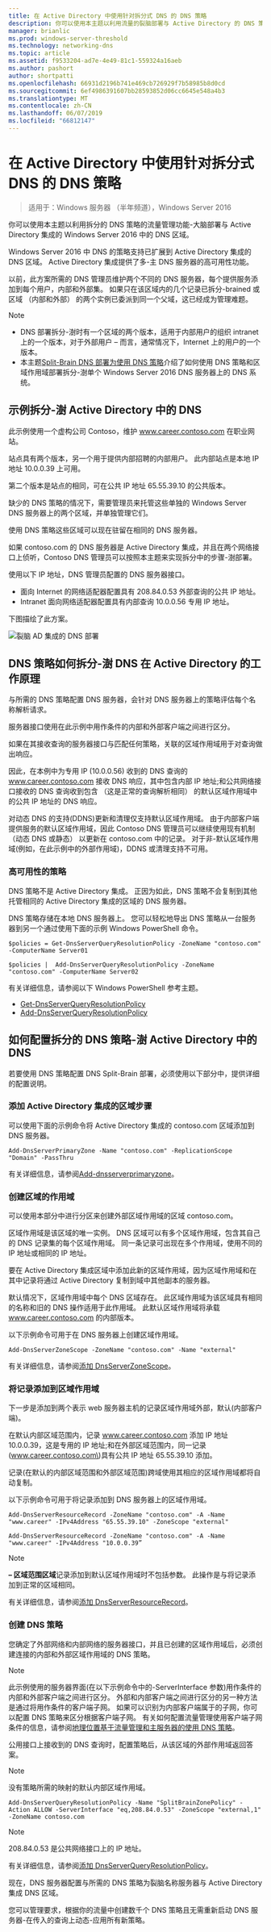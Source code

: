 ```yaml
---
title: 在 Active Directory 中使用针对拆分式 DNS 的 DNS 策略
description: 你可以使用本主题以利用流量的裂脑部署与 Active Directory 的 DNS 策略的管理功能集成的 Windows Server 2016 中的 DNS 区域。
manager: brianlic
ms.prod: windows-server-threshold
ms.technology: networking-dns
ms.topic: article
ms.assetid: f9533204-ad7e-4e49-81c1-559324a16aeb
ms.author: pashort
author: shortpatti
ms.openlocfilehash: 66931d2196b741e469cb726929f7b58985b8d0cd
ms.sourcegitcommit: 6ef4986391607bb28593852d06cc6645e548a4b3
ms.translationtype: MT
ms.contentlocale: zh-CN
ms.lasthandoff: 06/07/2019
ms.locfileid: "66812147"
---
```

# <a name="use-dns-policy-for-split-brain-dns-in-active-directory"></a>在 Active Directory 中使用针对拆分式 DNS 的 DNS 策略

>适用于：Windows 服务器 （半年频道），Windows Server 2016

你可以使用本主题以利用拆分的 DNS 策略的流量管理功能\-大脑部署与 Active Directory 集成的 Windows Server 2016 中的 DNS 区域。

Windows Server 2016 中 DNS 的策略支持已扩展到 Active Directory 集成的 DNS 区域。 Active Directory 集成提供了多\-主 DNS 服务器的高可用性功能。 

以前，此方案所需的 DNS 管理员维护两个不同的 DNS 服务器，每个提供服务添加到每个用户，内部和外部集。 如果只在该区域内的几个记录已拆分\-brained 或区域 （内部和外部） 的两个实例已委派到同一个父域，这已经成为管理难题。

> [!NOTE]
> - DNS 部署拆分\-澍时有一个区域的两个版本，适用于内部用户的组织 intranet 上的一个版本，对于外部用户 – 而言，通常情况下，Internet 上的用户的一个版本。
> - 本主题[Split-Brain DNS 部署为使用 DNS 策略](split-brain-DNS-deployment.md)介绍了如何使用 DNS 策略和区域作用域部署拆分\-澍单个 Windows Server 2016 DNS 服务器上的 DNS 系统。



##  <a name="example-split-brain-dns-in-active-directory"></a>示例拆分\-澍 Active Directory 中的 DNS

此示例使用一个虚构公司 Contoso，维护 www.career.contoso.com 在职业网站。

站点具有两个版本，另一个用于提供内部招聘的内部用户。 此内部站点是本地 IP 地址 10.0.0.39 上可用。 

第二个版本是站点的相同，可在公共 IP 地址 65.55.39.10 的公共版本。

缺少的 DNS 策略的情况下，需要管理员来托管这些单独的 Windows Server DNS 服务器上的两个区域，并单独管理它们。 

使用 DNS 策略这些区域可以现在驻留在相同的 DNS 服务器。

如果 contoso.com 的 DNS 服务器是 Active Directory 集成，并且在两个网络接口上侦听，Contoso DNS 管理员可以按照本主题来实现拆分中的步骤\-澍部署。

使用以下 IP 地址，DNS 管理员配置的 DNS 服务器接口。

- 面向 Internet 的网络适配器配置具有 208.84.0.53 外部查询的公共 IP 地址。
- Intranet 面向网络适配器配置具有内部查询 10.0.0.56 专用 IP 地址。

下图描绘了此方案。

![裂脑 AD 集成的 DNS 部署](../../media/DNS-SB-AD/DNS-SB-AD.jpg)

## <a name="how-dns-policy-for-split-brain-dns-in-active-directory-works"></a>DNS 策略如何拆分\-澍 DNS 在 Active Directory 的工作原理

与所需的 DNS 策略配置 DNS 服务器，会针对 DNS 服务器上的策略评估每个名称解析请求。

服务器接口使用在此示例中用作条件的内部和外部客户端之间进行区分。

如果在其接收查询的服务器接口与匹配任何策略，关联的区域作用域用于对查询做出响应。 

因此，在本例中为专用 IP (10.0.0.56) 收到的 DNS 查询的 www.career.contoso.com 接收 DNS 响应，其中包含内部 IP 地址;和公共网络接口接收的 DNS 查询收到包含 （这是正常的查询解析相同） 的默认区域作用域中的公共 IP 地址的 DNS 响应。  

对动态 DNS 的支持\(DDNS\)更新和清理仅支持默认区域作用域。 由于内部客户端提供服务的默认区域作用域，因此 Contoso DNS 管理员可以继续使用现有机制 （动态 DNS 或静态） 以更新在 contoso.com 中的记录。 对于非\-默认区域作用域\(例如，在此示例中的外部作用域\)，DDNS 或清理支持不可用。

### <a name="high-availability-of-policies"></a>高可用性的策略

DNS 策略不是 Active Directory 集成。 正因为如此，DNS 策略不会复制到其他托管相同的 Active Directory 集成的区域的 DNS 服务器。 

DNS 策略存储在本地 DNS 服务器上。 您可以轻松地导出 DNS 策略从一台服务器到另一个通过使用下面的示例 Windows PowerShell 命令。

    $policies = Get-DnsServerQueryResolutionPolicy -ZoneName "contoso.com" -ComputerName Server01
    
    $policies |  Add-DnsServerQueryResolutionPolicy -ZoneName "contoso.com" -ComputerName Server02

有关详细信息，请参阅以下 Windows PowerShell 参考主题。

- [Get-DnsServerQueryResolutionPolicy](https://docs.microsoft.com/powershell/module/dnsserver/get-dnsserverqueryresolutionpolicy?view=win10-ps)
- [Add-DnsServerQueryResolutionPolicy](https://docs.microsoft.com/powershell/module/dnsserver/add-dnsserverqueryresolutionpolicy?view=win10-ps)


## <a name="how-to-configure-dns-policy-for-split-brain-dns-in-active-directory"></a>如何配置拆分的 DNS 策略\-澍 Active Directory 中的 DNS

若要使用 DNS 策略配置 DNS Split-Brain 部署，必须使用以下部分中，提供详细的配置说明。

### <a name="add-the-active-directory-integrated-zone"></a>添加 Active Directory 集成的区域步骤

可以使用下面的示例命令将 Active Directory 集成的 contoso.com 区域添加到 DNS 服务器。

    Add-DnsServerPrimaryZone -Name "contoso.com" -ReplicationScope "Domain" -PassThru

有关详细信息，请参阅[Add-dnsserverprimaryzone](https://docs.microsoft.com/powershell/module/dnsserver/add-dnsserverprimaryzone?view=win10-ps)。

### <a name="create-the-scopes-of-the-zone"></a>创建区域的作用域

可以使用本部分中进行分区来创建外部区域作用域的区域 contoso.com。

区域作用域是该区域的唯一实例。 DNS 区域可以有多个区域作用域，包含其自己的 DNS 记录集的每个区域作用域。 同一条记录可出现在多个作用域，使用不同的 IP 地址或相同的 IP 地址。 

要在 Active Directory 集成区域中添加此新的区域作用域，因为区域作用域和在其中记录将通过 Active Directory 复制到域中其他副本的服务器。

默认情况下，区域作用域中每个 DNS 区域存在。 此区域作用域为该区域具有相同的名称和旧的 DNS 操作适用于此作用域。 此默认区域作用域将承载 www.career.contoso.com 的内部版本。

以下示例命令可用于在 DNS 服务器上创建区域作用域。

    Add-DnsServerZoneScope -ZoneName "contoso.com" -Name "external"

有关详细信息，请参阅[添加 DnsServerZoneScope](https://docs.microsoft.com/powershell/module/dnsserver/add-dnsserverzonescope?view=win10-ps)。

### <a name="add-records-to-the-zone-scopes"></a>将记录添加到区域作用域

下一步是添加到两个表示 web 服务器主机的记录区域作用域外部，默认\(内部客户端\)。 

在默认内部区域范围内，记录 www.career.contoso.com 添加 IP 地址 10.0.0.39，这是专用的 IP 地址;和在外部区域范围内，同一记录\(www.career.contoso.com\)具有公共 IP 地址 65.55.39.10 添加。 

记录\(在默认的内部区域范围和外部区域范围\)跨域使用其相应的区域作用域都将自动复制。

以下示例命令可用于将记录添加到 DNS 服务器上的区域作用域。

    Add-DnsServerResourceRecord -ZoneName "contoso.com" -A -Name "www.career" -IPv4Address "65.55.39.10" -ZoneScope "external"
    
    Add-DnsServerResourceRecord -ZoneName "contoso.com" -A -Name "www.career" -IPv4Address "10.0.0.39”

> [!NOTE]
> **– 区域范围区域**记录添加到默认区域作用域时不包括参数。 此操作是与将记录添加到正常的区域相同。

有关详细信息，请参阅[添加 DnsServerResourceRecord](https://docs.microsoft.com/powershell/module/dnsserver/add-dnsserverresourcerecord?view=win10-ps)。

### <a name="create-the-dns-policies"></a>创建 DNS 策略

您确定了外部网络和内部网络的服务器接口，并且已创建的区域作用域后，必须创建连接的内部和外部区域作用域的 DNS 策略。

> [!NOTE]
> 此示例使用的服务器界面\(在以下示例命令中的-ServerInterface 参数\)用作条件的内部和外部客户端之间进行区分。 外部和内部客户端之间进行区分的另一种方法是通过将用作条件的客户端子网。 如果可以识别为内部客户端属于的子网，你可以配置 DNS 策略来区分根据客户端子网。 有关如何配置流量管理使用客户端子网条件的信息，请参阅[地理位置基于流量管理和主服务器的使用 DNS 策略](primary-geo-location.md)。

公用接口上接收到的 DNS 查询时，配置策略后，从该区域的外部作用域返回答案。 

> [!NOTE]
> 没有策略所需的映射的默认内部区域作用域。 

    Add-DnsServerQueryResolutionPolicy -Name "SplitBrainZonePolicy" -Action ALLOW -ServerInterface "eq,208.84.0.53" -ZoneScope "external,1" -ZoneName contoso.com

> [!NOTE]
> 208.84.0.53 是公共网络接口上的 IP 地址。

有关详细信息，请参阅[添加 DnsServerQueryResolutionPolicy](https://docs.microsoft.com/powershell/module/dnsserver/add-dnsserverqueryresolutionpolicy?view=win10-ps)。

现在，DNS 服务器配置与所需的 DNS 策略为裂脑名称服务器与 Active Directory 集成 DNS 区域。

您可以管理要求，根据你的流量中创建数千个 DNS 策略且无需重新启动 DNS 服务器-在传入的查询上动态-应用所有新策略。 
